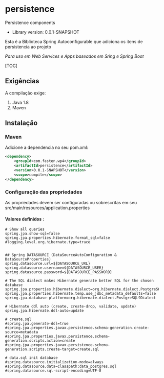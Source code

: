 # persistence

Persistence components

- Library version: 0.0.1-SNAPSHOT

Esta é a Biblioteca Spring Autoconfigurable que adiciona os itens de persistencia ao projeto

*Para uso em Web Services e Apps baseados em Sring e Spring Boot*

[TOC]

## Exigências

A compilação exige:

1. Java 1.8
2. Maven

## Instalação

### Maven 

Adicione a dependencia no seu pom.xml:

```xml
<dependency>
  	<groupId>com.fasten.wp4</groupId>
	<artifactId>persistence</artifactId>
	<version>0.0.1-SNAPSHOT</version>
  	<scope>compile</scope>
</dependency>
```

### Configuração das propriedades
As propriedades devem ser configuradas ou sobrescritas em seu src/main/resources/application.properties

#### Valores definidos :

```properties
# Show all queries
spring.jpa.show-sql=false
spring.jpa.properties.hibernate.format_sql=false
#logging.level.org.hibernate.type=trace


## Spring DATASOURCE (DataSourceAutoConfiguration & DataSourceProperties)
spring.datasource.url=${DATASOURCE_URL}
spring.datasource.username=${DATASOURCE_USER}
spring.datasource.password=${DATASOURCE_PASSWORD}

# The SQL dialect makes Hibernate generate better SQL for the chosen database
spring.jpa.properties.hibernate.dialect=org.hibernate.dialect.PostgreSQLDialect
spring.jpa.properties.hibernate.temp.use_jdbc_metadata_defaults=false
spring.jpa.database-platform=org.hibernate.dialect.PostgreSQL9Dialect

# Hibernate ddl auto (create, create-drop, validate, update)
spring.jpa.hibernate.ddl-auto=update

# create.sql
#spring.jpa.generate-ddl=true
#spring.jpa.properties.javax.persistence.schema-generation.create-source=metadata
#spring.jpa.properties.javax.persistence.schema-generation.scripts.action=create
#spring.jpa.properties.javax.persistence.schema-generation.scripts.create-target=create.sql

# data.sql init database
#spring.datasource.initialization-mode=always
#spring.datasource.data=classpath:data_postgres.sql
#spring.datasource.sql-script-encoding=UTF-8
```
